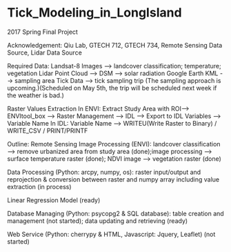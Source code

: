 # Tick_Modeling_in_LongIsland
2017 Spring Final Project


Acknowledgement: Qiu Lab, GTECH 712, GTECH 734, Remote Sensing Data Source, Lidar Data Source



Required Data:
Landsat-8 Images --> landcover classification; temperature; vegetation
Lidar Point Cloud --> DSM --> solar radiation
Google Earth KML --> sampling area
Tick Data --> tick sampling trip (The sampling approach is upcoming.)(Scheduled on May 5th, the trip will be scheduled next week if the weather is bad.)


Raster Values Extraction
In ENVI: Extract Study Area with ROI--> ENVItool_box --> Raster Management --> IDL --> Export to IDL Variables --> Variable Name
In IDL: Variable Name --> WRITEU(Write Raster to Binary) / WRITE_CSV / PRINT/PRINTF


Outline:
Remote Sensing Image Processing (ENVI): landcover classification --> remove urbanized area from study area (done);image processing --> surface temperature raster (done); NDVI image --> vegetation raster (done)

Data Processing (Python: arcpy, numpy, os): raster input/output and reprojection & conversion between raster and numpy array including value extraction (in process)

Linear Regression Model (ready)

Database Managing (Python: psycopg2 & SQL database): table creation and management (not started); data updating and retrieving (ready)

Web Service (Python: cherrypy & HTML, Javascript: Jquery, Leaflet) (not started)

